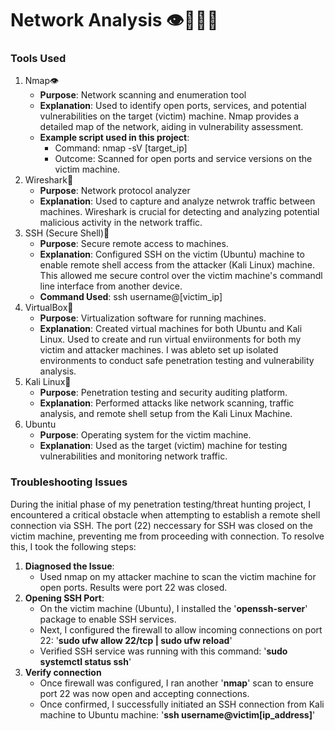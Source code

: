 # Network Analysis 👁️🕵🏾‍♂️

### Tools Used 
1. Nmap👁️
   - **Purpose**: Network scanning and enumeration tool
   - **Explanation**: Used to identify open ports, services, and potential vulnerabilities on the target (victim) machine. Nmap provides a detailed map of the network, aiding in vulnerability assessment.
   - **Example script used in this project**:
      - Command: nmap -sV [target_ip]
      - Outcome: Scanned for open ports and service versions on the victim machine.
2. Wireshark🦈
   - **Purpose**: Network protocol analyzer
   - **Explanation**: Used to capture and analyze netwrok traffic between machines. Wireshark is crucial for detecting and analyzing potential malicious             activity in the network traffic.
3. SSH (Secure Shell)🌰
   - **Purpose**: Secure remote access to machines.
   - **Explanation**: Configured SSH on the victim (Ubuntu) machine to enable remote shell access from the attacker (Kali Linux) machine. This allowed me          secure control over the victim machine's commandl line interface from another device.
   - **Command Used**: ssh username@[victim_ip]
4. VirtualBox🛜
   - **Purpose**: Virtualization software for running machines.
   - **Explanation**: Created virtual machines for both Ubuntu and Kali Linux. Used to create and run virtual enviironments for both my victim and attacker          machines.  I was ableto set up isolated environments to conduct safe penetration testing and vulnerability analysis.
5. Kali Linux📲
   - **Purpose**: Penetration testing and security auditing platform.
   - **Explanation**: Performed attacks like network scanning, traffic analysis, and remote shell setup from the Kali Linux Machine.
6. Ubuntu
   - **Purpose**: Operating system for the victim machine.
   - **Explanation**: Used as the target (victim) machine for testing vulnerabilities and monitoring network traffic. 

### Troubleshooting Issues
During the initial phase of my penetration testing/threat hunting project, I encountered a critical obstacle when attempting to establish a remote shell connection via SSH.  The port (22) neccessary for SSH was closed on the victim machine, preventing me from proceeding with connection. To resolve this, I took the following steps:
   1. **Diagnosed the Issue**:
      - Used nmap on my attacker machine to scan the victim machine for open ports. Results were port 22 was closed.
   2. **Opening SSH Port**:
      - On the victim machine (Ubuntu), I installed the '**openssh-server**' package to enable SSH services.
      - Next, I configured the firewall to allow incoming connections on port 22: '**sudo ufw allow 22/tcp | sudo ufw reload**'
      - Verified SSH service was running with this command: '**sudo systemctl status ssh**'
   3. **Verify connection**
      - Once firewall was configured, I ran another '**nmap**' scan to ensure port 22 was now open and accepting connections.
      - Once confirmed, I successfully initiated an SSH connection from Kali machine to Ubuntu machine: '**ssh username@victim[ip_address]**'
